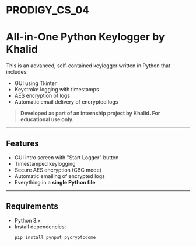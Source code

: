 # PRODIGY_CS_04
# All-in-One Python Keylogger by Khalid

This is an advanced, self-contained keylogger written in Python that includes:

- GUI using Tkinter
- Keystroke logging with timestamps
- AES encryption of logs
- Automatic email delivery of encrypted logs

> **Developed as part of an internship project by Khalid. For educational use only.**

---

## Features

- GUI intro screen with "Start Logger" button
- Timestamped keylogging
- Secure AES encryption (CBC mode)
- Automatic emailing of encrypted logs
- Everything in a **single Python file**

---

## Requirements

- Python 3.x
- Install dependencies:
  ```bash
  pip install pynput pycryptodome
